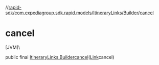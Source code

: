 //[rapid-sdk](../../../../index.md)/[com.expediagroup.sdk.rapid.models](../../index.md)/[ItineraryLinks](../index.md)/[Builder](index.md)/[cancel](cancel.md)

# cancel

[JVM]\

public final [ItineraryLinks.Builder](index.md)[cancel](cancel.md)([Link](../../-link/index.md)cancel)
